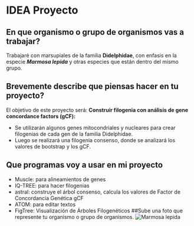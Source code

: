 # IDEA Proyecto 
## En que organismo o grupo de organismos vas a trabajar?
Trabajaré con marsupiales de la familia **Didelphidae**, con enfasis en la especie **_Marmosa lepida_** y otras especies que están dentro del mismo grupo.

## Brevemente describe que piensas hacer en tu proyecto?
El objetivo de este proyecto será:
**Construir filogenia con análisis de gene concordance factors (gCF):**
   - Se utilizarán algunos genes mitocondriales y nucleares para crear filogenias de cada gen de la familia Didelphidae.
   - Luego se realizará una filogenia consenso, donde se analizará los valores de bootstrap y los gCF.  


## Que programas voy a usar en mi proyecto 
* Muscle: para alineamientos de genes 
* IQ-TREE: para hacer filogenias 
* astral: construye el árbol consenso, calcula los valores de Factor de Concordancia Genética gCF
* ATOM: para editar textos
* FigTree: Visualización de Árboles Filogenéticos
##Sube una foto que represente tu organismo o grupo de organismos. 
![Marmosa lepida](https://multimedia20stg.blob.core.windows.net/especiesreduced/marmosalepida_cordillera%20del%20conndor.jpg)

